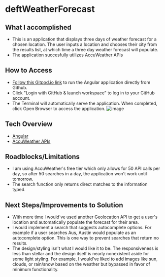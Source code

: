 # deftWeatherForecast

## What I accomplished
  * This is an application that displays three days of weather forecast for a chosen location. The user inputs a location and chooses their city from the results list, at which time a three day weather forecast will populate.
  * The application succesfully utilizes AccuWeather APIs

## How to Access
  * [Follow this Gitpod.io link](https://gitpod.io/#https://github.com/maxmcgregor/deftWeatherForecast.git) to run the Angular application directly from Github.
  * Click "Login with GitHub & launch workspace" to log in to your GitHub account.
  * The Terminal will automatically serve the application. When completed, click Open Browser to access the application.
  ![image](https://user-images.githubusercontent.com/89482750/157788209-649e7328-1033-49f9-b80d-9eaba3df9e94.png)
  

## Tech Overview
  * [Angular](https://angular.io/)
  * [AccuWeather APIs](https://developer.accuweather.com/)

## Roadblocks/Limitations
  * I am using AccuWeather's free tier which only allows for 50 API calls per day, so after 50 searches in a day, the application won't work until tomorrow.
  * The search function only returns direct matches to the information typed.

## Next Steps/Improvements to Solution
  * With more time I would've used another Geolocation API to get a user's location and automatically populate the forecast for their area.
  * I would implement a search that suggests autocomplete options. For example if a user searches Aus, Austin would populate as an autocomplete option. This is one way to prevent searches that return no results.
  * The design/styling isn't what I would like it to be. The responsiveness is less than stellar and the design itself is nearly nonexistent aside for some light styling. For example, I would've liked to add images like sun, clouds, or rain/snow based on the weather but bypassed in favor of minimum functionality.

